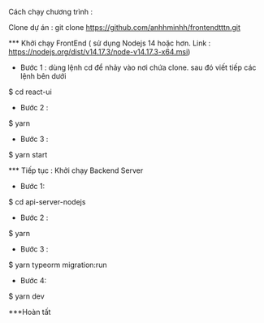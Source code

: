 Cách chạy chương trình :

Clone dự án : git clone https://github.com/anhhminhh/frontendtttn.git


*** Khởi chạy FrontEnd ( sử dụng Nodejs 14 hoặc hơn. Link : https://nodejs.org/dist/v14.17.3/node-v14.17.3-x64.msi)

- Bước 1 : dùng lệnh cd để nhảy vào nơi chứa clone. sau đó viết tiếp các lệnh bên dưới 

$ cd react-ui

- Bước 2 :

$ yarn

- Bước 3 :

$ yarn start


*** Tiếp tục : Khởi chạy Backend Server

- Bước 1: 

$ cd api-server-nodejs

- Bước 2 : 

$ yarn

- Bước 3 :

$ yarn typeorm migration:run

- Bước 4: 

$ yarn dev

***Hoàn tất
